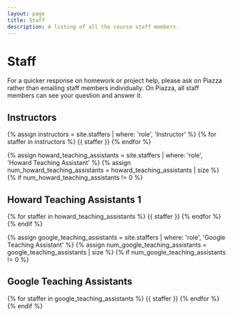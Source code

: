 ```yaml
---
layout: page
title: Staff
description: A listing of all the course staff members.
---
```


# Staff

For a quicker response on homework or project help, please ask on Piazza rather than emailing staff members individually. On Piazza, all staff members can see your question and answer it. 

## Instructors

{% assign instructors = site.staffers | where: 'role', 'Instructor' %}
{% for staffer in instructors %}
{{ staffer }}
{% endfor %}

{% assign howard_teaching_assistants = site.staffers | where: 'role', 'Howard Teaching Assistant' %}
{% assign num_howard_teaching_assistants = howard_teaching_assistants | size %}
{% if num_howard_teaching_assistants != 0 %}
## Howard Teaching Assistants 1

{% for staffer in howard_teaching_assistants %}
{{ staffer }}
{% endfor %}
{% endif %}

{% assign google_teaching_assistants = site.staffers | where: 'role', 'Google Teaching Assistant' %}
{% assign num_google_teaching_assistants = google_teaching_assistants | size %}
{% if num_google_teaching_assistants != 0 %}
## Google Teaching Assistants

{% for staffer in google_teaching_assistants %}
{{ staffer }}
{% endfor %}
{% endif %}
